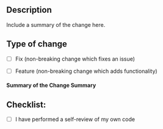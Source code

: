 ## Description

Include a summary of the change here.

## Type of change

- [ ] Fix (non-breaking change which fixes an issue)
- [ ] Feature (non-breaking change which adds functionality)


#### Summary of the Change Summary 



## Checklist:

- [ ] I have performed a self-review of my own code
